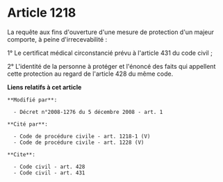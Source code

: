 # Article 1218

La requête aux fins d'ouverture d'une mesure de protection d'un majeur comporte, à peine d'irrecevabilité : 

1° Le certificat médical circonstancié prévu à l'article 431 du code civil ; 

2° L'identité de la personne à protéger et l'énoncé des faits qui appellent cette protection au regard de l'article 428 du
même code.

**Liens relatifs à cet article**

	**Modifié par**:

	  - Décret n°2008-1276 du 5 décembre 2008 - art. 1

	**Cité par**:

	  - Code de procédure civile - art. 1218-1 (V)
	  - Code de procédure civile - art. 1228 (V)

	**Cite**:

	  - Code civil - art. 428
	  - Code civil - art. 431
